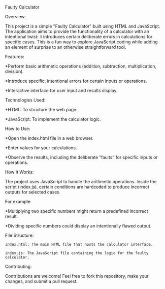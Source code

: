 Faulty Calculator

Overview:

  This project is a simple "Faulty Calculator" built using HTML and JavaScript. The application aims to provide the functionality of a calculator with an intentional twist:      it introduces certain deliberate errors in calculations for specific cases. This is a fun way to explore JavaScript coding while adding an element of surprise to an            otherwise straightforward tool.

Features:

   *Perform basic arithmetic operations (addition, subtraction, multiplication, division).

   *Introduce specific, intentional errors for certain inputs or operations.

   *Interactive interface for user input and results display.

Technologies Used:

   *HTML: To structure the web page.

   *JavaScript: To implement the calculator logic.

How to Use:

  *Open the index.html file in a web browser.

  *Enter values for your calculations.

  *Observe the results, including the deliberate "faults" for specific inputs or operations.

How It Works:

   The project uses JavaScript to handle the arithmetic operations.
   Inside the script (index.js), certain conditions are hardcoded to produce incorrect outputs for selected cases.

For example:

   *Multiplying two specific numbers might return a predefined incorrect result.
      
   *Dividing specific numbers could display an intentionally flawed output.

File Structure:

    index.html: The main HTML file that hosts the calculator interface.

    index.js: The JavaScript file containing the logic for the faulty calculator.


Contributing:

  Contributions are welcome! Feel free to fork this repository, make your changes, and submit a pull request.
